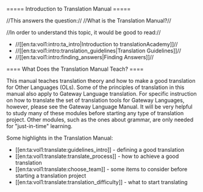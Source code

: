 ===== Introduction to Translation Manual =====

//This answers the question:// //What is the Translation Manual?//

//In order to understand this topic, it would be good to read://
  * //[[en:ta:vol1:intro:ta_intro|Introduction to translationAcademy]]//
  * //[[en:ta:vol1:intro:translation_guidelines|Translation Guidelines]]//
  * //[[en:ta:vol1:intro:finding_answers|Finding Answers]]//

==== What Does the Translation Manual Teach? ====

This manual teaches translation theory and how to make a good translation for Other Languages (OLs). Some of the principles of translation in this manual also apply to Gateway Language translation. For specific instruction on how to translate the set of translation tools for Gateway Languages, however, please see the Gateway Language Manual. It will be very helpful to study many of these modules before starting any type of translation project. Other modules, such as the ones about grammar, are only needed for "just-in-time" learning.


Some highlights in the Translation Manual:

  * [[en:ta:vol1:translate:guidelines_intro]] - defining a good translation
  * [[en:ta:vol1:translate:translate_process]] - how to achieve a good translation
  * [[en:ta:vol1:translate:choose_team]] - some items to consider before starting a translation project
  * [[en:ta:vol1:translate:translation_difficulty]] - what to start translating



